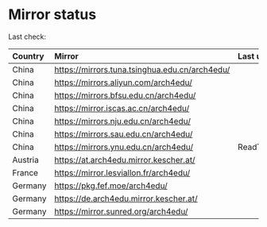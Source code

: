 <script src="./time.js"></script>
# Mirror status
Last check: <script type="text/javascript">localize(1696050933.2128153);</script>

|Country|Mirror|Last update|
|:------|:-----|:----------|
|China|https://mirrors.tuna.tsinghua.edu.cn/arch4edu/|<script type="text/javascript">localize(1696012303);</script>|
|China|https://mirrors.aliyun.com/arch4edu/|<script type="text/javascript">localize(1696012303);</script>|
|China|https://mirrors.bfsu.edu.cn/arch4edu/|<script type="text/javascript">localize(1695925802);</script>|
|China|https://mirror.iscas.ac.cn/arch4edu/|<script type="text/javascript">localize(1696012303);</script>|
|China|https://mirrors.nju.edu.cn/arch4edu/|<script type="text/javascript">localize(1696012303);</script>|
|China|https://mirrors.sau.edu.cn/arch4edu/|<script type="text/javascript">localize(1696012303);</script>|
|China|https://mirrors.ynu.edu.cn/arch4edu/|ReadTimeout|
|Austria|https://at.arch4edu.mirror.kescher.at/|<script type="text/javascript">localize(1696012303);</script>|
|France|https://mirror.lesviallon.fr/arch4edu/|<script type="text/javascript">localize(1696012303);</script>|
|Germany|https://pkg.fef.moe/arch4edu/|<script type="text/javascript">localize(1696012303);</script>|
|Germany|https://de.arch4edu.mirror.kescher.at/|<script type="text/javascript">localize(1696012303);</script>|
|Germany|https://mirror.sunred.org/arch4edu/|<script type="text/javascript">localize(1696012303);</script>|

<script src="./tablefilter/tablefilter.js"></script>
<script src="./table.js"></script>
